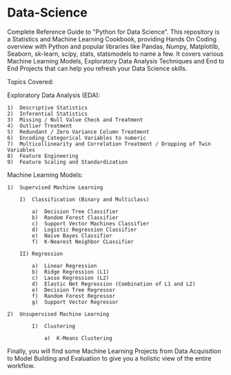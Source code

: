 # Data-Science
Complete Reference Guide to "Python for Data Science". This repository is a Statistics and Machine Learning Cookbook, providing Hands On Coding overview with Python and popular libraries like Pandas, Numpy, Matplotlib, Seaborn, sk-learn, scipy, stats, statsmodels to name a few. It covers various Machine Learning Models, Exploratory Data Analysis Techniques and End to End Projects that can help you refresh your Data Science skills.

Topics Covered:

Exploratory Data Analysis (EDA):

    1)  Descriptive Statistics
    2)  Inferential Statistics
    3)  Missing / Null Value Check and Treatment
    4)  Outlier Treatment
    5)  Redundant / Zero Variance Column Treatment
    6)  Encoding Categorical Variables to numeric
    7)  Multicollinearity and Correlation Treatment / Dropping of Twin Variables
    8)  Feature Engineering
    9)  Feature Scaling and Standardization


Machine Learning Models:

    1)  Supervised Machine Learning

        I)  Classification (Binary and Multiclass)

            a)  Decision Tree Classifier
            b)  Random Forest Classifier
            c)  Support Vector Machines Classifier
            d)  Logistic Regression Classifier
            e)  Naïve Bayes Classifier
            f)  K-Nearest Neighbor CLassifier

        II) Regression

            a)  Linear Regression
            b)  Ridge Regression (L1)
            c)  Lasso Regression (L2)
            d)  Elastic Net Regression (Combination of L1 and L2)
            e)  Decision Tree Regressor
            f)  Random Forest Regressor
            g)  Support Vector Regressor

    2)  Unsupervised Machine Learning

            I)  Clustering

                a)  K-Means Clustering
        
Finally, you will find some Machine Learning Projects from Data Acquisition to Model Building and Evaluation to give you a holistic view of the entire workflow.

